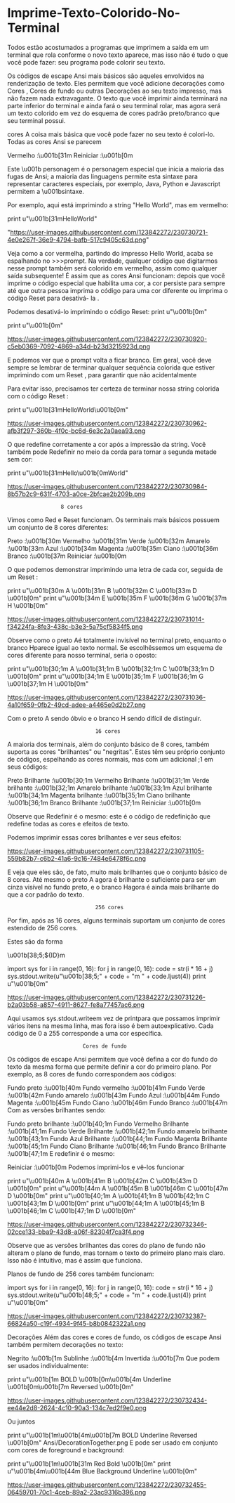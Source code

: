 # Imprime-Texto-Colorido-No-Terminal
Todos estão acostumados a programas que imprimem a saída em um terminal que rola conforme o novo texto aparece, mas isso não é tudo o que você pode fazer: seu programa pode colorir seu texto. 





Os códigos de escape Ansi mais básicos são aqueles envolvidos na renderização de texto. 
Eles permitem que você adicione decorações como Cores , Cores de fundo ou outras Decorações ao 
seu texto impresso, mas não fazem nada extravagante. O texto que você imprimir ainda terminará 
na parte inferior do terminal e ainda fará o seu terminal rolar, mas agora será um texto colorido 
em vez do esquema de cores padrão preto/branco que seu terminal possui.

cores
A coisa mais básica que você pode fazer no seu texto é colori-lo. Todas as cores Ansi se parecem

Vermelho :\u001b[31m
Reiniciar :\u001b[0m

Este \u001b personagem é o personagem especial que inicia a maioria das fugas de Ansi; 
a maioria das linguagens permite esta sintaxe para representar caracteres especiais, 
por exemplo, Java, Python e Javascript permitem a \u001bsintaxe.




Por exemplo, aqui está imprimindo a string "Hello World", mas em vermelho:

print u"\u001b[31mHelloWorld"


"https://user-images.githubusercontent.com/123842272/230730721-4e0e267f-36e9-4794-bafb-517c9405c63d.png"



Veja como a cor vermelha, partindo do impresso Hello World, acaba se espalhando no >>>prompt. Na verdade, qualquer código que digitarmos nesse prompt também será colorido em vermelho, assim como qualquer saída subsequente! É assim que as cores Ansi funcionam: depois que você imprime o código especial que habilita uma cor, a cor persiste para sempre até que outra pessoa imprima o código para uma cor diferente ou imprima o código Reset para desativá- la .

Podemos desativá-lo imprimindo o código Reset:  print u"\u001b[0m"

print u"\u001b[0m"


https://user-images.githubusercontent.com/123842272/230730920-c5eb0369-7092-4869-a34d-b23d3215923d.png



E podemos ver que o prompt volta a ficar branco. Em geral, você deve sempre se lembrar de terminar qualquer sequência colorida que estiver imprimindo com um Reset , para garantir que não acidentalmente

Para evitar isso, precisamos ter certeza de terminar nossa string colorida com o código Reset :

print u"\u001b[31mHelloWorld\u001b[0m"

https://user-images.githubusercontent.com/123842272/230730962-afb3f297-360b-4f0c-bc6d-6e3c2a0aea93.png


O que redefine corretamente a cor após a impressão da string. Você também pode Redefinir no meio da corda para tornar a segunda metade sem cor:

print u"\u001b[31mHello\u001b[0mWorld"

https://user-images.githubusercontent.com/123842272/230730984-8b57b2c9-631f-4703-a0ce-2bfcae2b209b.png



                     8 cores
                     
Vimos como Red e Reset funcionam. Os terminais mais básicos possuem um conjunto de 8 cores diferentes:

Preto :\u001b[30m
Vermelho :\u001b[31m
Verde :\u001b[32m
Amarelo :\u001b[33m
Azul :\u001b[34m
Magenta :\u001b[35m
Ciano :\u001b[36m
Branco :\u001b[37m
Reiniciar :\u001b[0m

O que podemos demonstrar imprimindo uma letra de cada cor, seguida de um Reset :

print u"\u001b[30m A \u001b[31m B \u001b[32m C \u001b[33m D \u001b[0m"
print u"\u001b[34m E \u001b[35m F \u001b[36m G \u001b[37m H \u001b[0m"


https://user-images.githubusercontent.com/123842272/230731014-f34224fa-8fe3-438c-b3e3-5a75cf5834f5.png




Observe como o preto Aé totalmente invisível no terminal preto, enquanto o branco Hparece igual ao texto normal. Se escolhêssemos um esquema de cores diferente para nosso terminal, seria o oposto:

print u"\u001b[30;1m A \u001b[31;1m B \u001b[32;1m C \u001b[33;1m D \u001b[0m"
print u"\u001b[34;1m E \u001b[35;1m F \u001b[36;1m G \u001b[37;1m H \u001b[0m"

https://user-images.githubusercontent.com/123842272/230731036-4a10f659-0fb2-49cd-adee-a4465e0d2b27.png



Com o preto A sendo óbvio e o branco H sendo difícil de distinguir.

                                16 cores
                                
A maioria dos terminais, além do conjunto básico de 8 cores, também suporta as cores "brilhantes" ou "negritas". Estes têm seu próprio conjunto de códigos, espelhando as cores normais, mas com um adicional ;1 em seus códigos:

Preto Brilhante :\u001b[30;1m
Vermelho Brilhante :\u001b[31;1m
Verde brilhante :\u001b[32;1m
Amarelo brilhante :\u001b[33;1m
Azul brilhante :\u001b[34;1m
Magenta brilhante :\u001b[35;1m
Ciano brilhante :\u001b[36;1m
Branco Brilhante :\u001b[37;1m
Reiniciar :\u001b[0m

Observe que Redefinir é o mesmo: este é o código de redefinição que redefine todas as cores e efeitos de texto.

Podemos imprimir essas cores brilhantes e ver seus efeitos:

https://user-images.githubusercontent.com/123842272/230731105-559b82b7-c6b2-41a6-9c16-7484e6478f6c.png

E veja que eles são, de fato, muito mais brilhantes que o conjunto básico de 8 cores. Até mesmo o preto A agora é brilhante o suficiente para ser um cinza visível no fundo preto, e o branco Hagora é ainda mais brilhante do que a cor padrão do texto.

            
            
                                256 cores

Por fim, após as 16 cores, alguns terminais suportam um conjunto de cores estendido de 256 cores.

Estes são da forma

\u001b[38;5;${ID}m

import sys
for i in range(0, 16):
    for j in range(0, 16):
        code = str(i * 16 + j)
        sys.stdout.write(u"\u001b[38;5;" + code + "m " + code.ljust(4))
    print u"\u001b[0m"
    

https://user-images.githubusercontent.com/123842272/230731226-b2a03b58-a857-4911-8627-fe8a77457ac6.png



Aqui usamos sys.stdout.writeem vez de printpara que possamos imprimir vários itens na mesma linha, mas fora isso é bem autoexplicativo. Cada código de 0 a 255 corresponde a uma cor específica.


                            Cores de fundo

Os códigos de escape Ansi permitem que você defina a cor do fundo do texto da mesma forma que permite definir a cor do primeiro plano. Por exemplo, as 8 cores de fundo correspondem aos códigos:

Fundo preto :\u001b[40m
Fundo vermelho :\u001b[41m
Fundo Verde :\u001b[42m
Fundo amarelo :\u001b[43m
Fundo Azul :\u001b[44m
Fundo Magenta :\u001b[45m
Fundo Ciano :\u001b[46m
Fundo Branco :\u001b[47m
Com as versões brilhantes sendo:

Fundo preto brilhante :\u001b[40;1m
Fundo Vermelho Brilhante :\u001b[41;1m
Fundo Verde Brilhante :\u001b[42;1m
Fundo amarelo brilhante :\u001b[43;1m
Fundo Azul Brilhante :\u001b[44;1m
Fundo Magenta Brilhante :\u001b[45;1m
Fundo Ciano Brilhante :\u001b[46;1m
Fundo Branco Brilhante :\u001b[47;1m
E redefinir é o mesmo:

Reiniciar :\u001b[0m
Podemos imprimi-los e vê-los funcionar

print u"\u001b[40m A \u001b[41m B \u001b[42m C \u001b[43m D \u001b[0m"
print u"\u001b[44m A \u001b[45m B \u001b[46m C \u001b[47m D \u001b[0m"
print u"\u001b[40;1m A \u001b[41;1m B \u001b[42;1m C \u001b[43;1m D \u001b[0m"
print u"\u001b[44;1m A \u001b[45;1m B \u001b[46;1m C \u001b[47;1m D \u001b[0m"

https://user-images.githubusercontent.com/123842272/230732346-02cce133-bba9-43d8-a06f-82304f7ca3f4.png




Observe que as versões brilhantes das cores do plano de fundo não alteram o plano de fundo, mas tornam o texto do primeiro plano mais claro. Isso não é intuitivo, mas é assim que funciona.

Planos de fundo de 256 cores também funcionam:

import sys
for i in range(0, 16):
    for j in range(0, 16):
        code = str(i * 16 + j)
        sys.stdout.write(u"\u001b[48;5;" + code + "m " + code.ljust(4))
    print u"\u001b[0m"

https://user-images.githubusercontent.com/123842272/230732387-66824a50-c19f-4934-9f45-b8b0842322a1.png




Decorações
Além das cores e cores de fundo, os códigos de escape Ansi também permitem decorações no texto:

Negrito :\u001b[1m
Sublinhe :\u001b[4m
Invertida :\u001b[7m
Que podem ser usados individualmente:

print u"\u001b[1m BOLD \u001b[0m\u001b[4m Underline \u001b[0m\u001b[7m Reversed \u001b[0m"

https://user-images.githubusercontent.com/123842272/230732434-ee44e2d8-2624-4c10-90a3-134c7ed2f9e0.png


Ou juntos

print u"\u001b[1m\u001b[4m\u001b[7m BOLD Underline Reversed \u001b[0m"
Ansi/DecorationTogether.png
E pode ser usado em conjunto com cores de foreground e background:

print u"\u001b[1m\u001b[31m Red Bold \u001b[0m"
print u"\u001b[4m\u001b[44m Blue Background Underline \u001b[0m"

https://user-images.githubusercontent.com/123842272/230732455-06459701-70c1-4ceb-89a2-23ac9316b396.png




